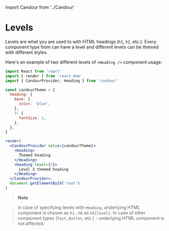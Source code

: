 import Candour from '../Candour'

# Levels

Levels are what you are used to with HTML headings (`h1`, `h2`, etc.). Every
component type from <Candour /> can have a level and different levels can be
themed with different styles.

Here's an example of two different levels of `<Heading />` component usage:

```jsx
import React from 'react'
import { render } from 'react-dom'
import { CandourProvider, Heading } from 'candour'

const candourTheme = {
  heading: {
    base: {
      color: 'blue',
    },
    3: {
      fontSize: 1,
    },
  },
}

render(
  <CandourProvider value={candourTheme}>
    <Heading>
      Themed heading
    </Heading>
    <Heading level={3}>
      Level 3 themed heading
    </Heading>
  </CandourProvider>,
  document.getElementById('root')
)
```

> **Note**

> In case of specifying levels with `Heading`, underlying HTML component is
chosen as `h1`...`h6` as `h${level}`. In case of other component types
(`Text`, `Button`, etc.) - underlying HTML component is not affected.
